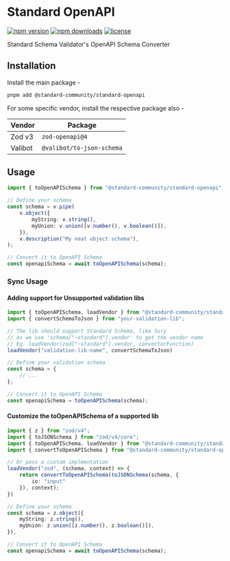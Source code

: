 # Standard OpenAPI

[![npm version](https://img.shields.io/npm/v/@standard-community/standard-openapi.svg)](https://npmjs.org/package/@standard-community/standard-openapi "View this project on NPM")
[![npm downloads](https://img.shields.io/npm/dm/@standard-community/standard-openapi)](https://www.npmjs.com/package/@standard-community/standard-openapi)
[![license](https://img.shields.io/npm/l/@standard-community/standard-openapi)](LICENSE)

Standard Schema Validator's OpenAPI Schema Converter

## Installation

Install the main package -

```sh
pnpm add @standard-community/standard-openapi
```

For some specific vendor, install the respective package also -

| Vendor  | Package |
| ------- | ------- |
| Zod v3  | `zod-openapi@4` |
| Valibot | `@valibot/to-json-schema` |

## Usage

```ts
import { toOpenAPISchema } from "@standard-community/standard-openapi";

// Define your schema
const schema = v.pipe(
    v.object({
        myString: v.string(),
        myUnion: v.union([v.number(), v.boolean()]),
    }),
    v.description("My neat object schema"),
);

// Convert it to OpenAPI Schema
const openapiSchema = await toOpenAPISchema(schema);
```

### Sync Usage

#### Adding support for Unsupported validation libs

```ts
import { toOpenAPISchema, loadVendor } from "@standard-community/standard-openapi";
import { convertSchemaToJson } from "your-validation-lib";

// The lib should support Standard Schema, like Sury
// as we use 'schema["~standard"].vendor' to get the vendor name
// Eg. loadVendor(zod["~standard"].vendor, convertorFunction)
loadVendor("validation-lib-name", convertSchemaToJson)

// Define your validation schema
const schema = {
    // ...
};

// Convert it to OpenAPI Schema
const openapiSchema = toOpenAPISchema(schema);
```

#### Customize the toOpenAPISchema of a supported lib

```ts
import { z } from "zod/v4";
import { toJSONSchema } from "zod/v4/core";
import { toOpenAPISchema, loadVendor } from "@standard-community/standard-openapi";
import { convertToOpenAPISchema } from "@standard-community/standard-openapi/convert";

// Or pass a custom implmentation
loadVendor("zod", (schema, context) => {
    return convertToOpenAPISchema(toJSONSchema(schema, {
        io: "input"
    }), context);
})

// Define your schema
const schema = z.object({
    myString: z.string(),
    myUnion: z.union([z.number(), z.boolean()]),
}),

// Convert it to OpenAPI Schema
const openapiSchema = await toOpenAPISchema(schema);
```
